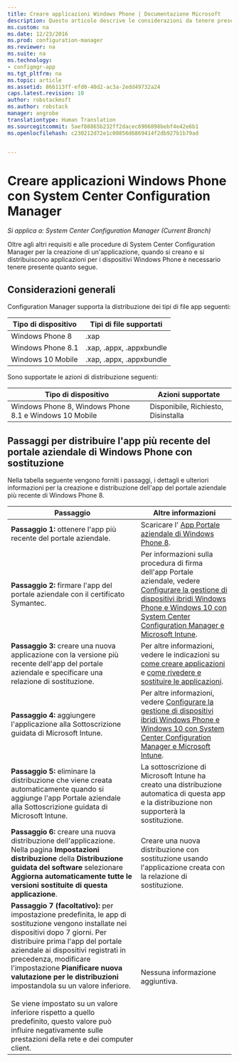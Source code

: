 ```yaml
---
title: Creare applicazioni Windows Phone | Documentazione Microsoft
description: Questo articolo descrive le considerazioni da tenere presenti quando si creano e distribuiscono applicazioni per i dispositivi Windows Phone.
ms.custom: na
ms.date: 12/23/2016
ms.prod: configuration-manager
ms.reviewer: na
ms.suite: na
ms.technology:
- configmgr-app
ms.tgt_pltfrm: na
ms.topic: article
ms.assetid: 866113ff-efd0-40d2-ac3a-2edd49732a24
caps.latest.revision: 10
author: robstackmsft
ms.author: robstack
manager: angrobe
translationtype: Human Translation
ms.sourcegitcommit: 5aef08865b232ff2dacec6906098bebf4e42e6b1
ms.openlocfilehash: c230212d72e1c00856d6869414f2db927b1b79ad


---
```

# <a name="create-windows-phone-applications-with-system-center-configuration-manager"></a>Creare applicazioni Windows Phone con System Center Configuration Manager

*Si applica a: System Center Configuration Manager (Current Branch)*

Oltre agli altri requisiti e alle procedure di System Center Configuration Manager per la creazione di un'applicazione, quando si creano e si distribuiscono applicazioni per i dispositivi Windows Phone è necessario tenere presente quanto segue.  

## <a name="general-considerations"></a>Considerazioni generali  
 Configuration Manager supporta la distribuzione dei tipi di file app seguenti:  

|Tipo di dispositivo|Tipi di file supportati|  
|-----------------|---------------------|  
|Windows Phone 8|.xap|  
|Windows Phone 8.1|.xap, .appx, .appxbundle|
|Windows 10 Mobile|.xap, .appx, .appxbundle|

 Sono supportate le azioni di distribuzione seguenti:  

|Tipo di dispositivo|Azioni supportate|  
|-----------------|-----------------------|  
|Windows Phone 8, Windows Phone 8.1 e Windows 10 Mobile|Disponibile, Richiesto, Disinstalla|  

## <a name="steps-to-deploy-the-latest-windows-phone-company-portal-app-with-supersedence"></a>Passaggi per distribuire l'app più recente del portale aziendale di Windows Phone con sostituzione  
 Nella tabella seguente vengono forniti i passaggi, i dettagli e ulteriori informazioni per la creazione e distribuzione dell'app del portale aziendale più recente di Windows Phone 8.  

|Passaggio|Altre informazioni|  
|----------|----------------------|  
|**Passaggio 1:** ottenere l'app più recente del portale aziendale.|Scaricare l' [App Portale aziendale di Windows Phone 8](http://go.microsoft.com/fwlink/?LinkId=268440).|  
|**Passaggio 2:** firmare l'app del portale aziendale con il certificato Symantec.|Per informazioni sulla procedura di firma dell'app Portale aziendale, vedere [Configurare la gestione di dispositivi ibridi Windows Phone e Windows 10 con System Center Configuration Manager e Microsoft Intune](../../mdm/deploy-use/enroll-hybrid-windows.md).|  
|**Passaggio 3:** creare una nuova applicazione con la versione più recente dell'app del portale aziendale e specificare una relazione di sostituzione.|Per altre informazioni, vedere le indicazioni su [come creare applicazioni](../../apps/deploy-use/create-applications.md) e [come rivedere e sostituire le applicazioni](../../apps/deploy-use/revise-and-supersede-applications.md).|  
|**Passaggio 4:** aggiungere l'applicazione alla Sottoscrizione guidata di Microsoft Intune.|Per altre informazioni, vedere [Configurare la gestione di dispositivi ibridi Windows Phone e Windows 10 con System Center Configuration Manager e Microsoft Intune](../../mdm/deploy-use/enroll-hybrid-windows.md).|  
|**Passaggio 5:** eliminare la distribuzione che viene creata automaticamente quando si aggiunge l'app Portale aziendale alla Sottoscrizione guidata di Microsoft Intune.|La sottoscrizione di Microsoft Intune ha creato una distribuzione automatica di questa app e la distribuzione non supporterà la sostituzione.|  
|**Passaggio 6:** creare una nuova distribuzione dell'applicazione. Nella pagina **Impostazioni distribuzione** della **Distribuzione guidata del software** selezionare **Aggiorna automaticamente tutte le versioni sostituite di questa applicazione**.|Creare una nuova distribuzione con sostituzione usando l'applicazione creata con la relazione di sostituzione.|  
|**Passaggio 7 (facoltativo):** per impostazione predefinita, le app di sostituzione vengono installate nei dispositivi dopo 7 giorni. Per distribuire prima l'app del portale aziendale ai dispositivi registrati in precedenza, modificare l'impostazione **Pianificare nuova valutazione per le distribuzioni** impostandola su un valore inferiore.<br /><br /> Se viene impostato su un valore inferiore rispetto a quello predefinito, questo valore può influire negativamente sulle prestazioni della rete e dei computer client.|Nessuna informazione aggiuntiva.|  



<!--HONumber=Dec16_HO5-->


